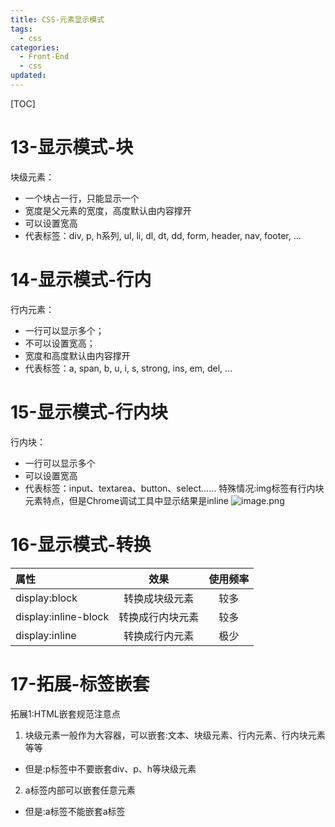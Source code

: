 ```yaml
---
title: CSS-元素显示模式
tags:
  - css
categories:
  - Front-End
  - css
updated:
---
```

[TOC]
# 13-显示模式-块
块级元素：
- 一个块占一行，只能显示一个
- 宽度是父元素的宽度，高度默认由内容撑开
- 可以设置宽高
- 代表标签：div, p, h系列, ul, li, dl, dt, dd, form, header, nav, footer, ...
# 14-显示模式-行内
行内元素：
- 一行可以显示多个；
- 不可以设置宽高；
- 宽度和高度默认由内容撑开
- 代表标签：a, span, b, u, i, s, strong, ins, em, del, ...
# 15-显示模式-行内块
行内块：
- 一行可以显示多个
- 可以设置宽高
- 代表标签：input、textarea、button、select……
特殊情况:img标签有行内块元素特点，但是Chrome调试工具中显示结果是inline
![image.png](https://illyber-images.oss-cn-chengdu.aliyuncs.com/202311161424749.png)
# 16-显示模式-转换

| 属性                 |       效果       | 使用频率 |
|:-------------------- |:----------------:|:--------:|
| display:block        |  转换成块级元素  |   较多   |
| display:inline-block | 转换成行内块元素 |   较多   |
| display:inline       |  转换成行内元素  |   极少   |

# 17-拓展-标签嵌套
拓展1:HTML嵌套规范注意点
1. 块级元素一般作为大容器，可以嵌套:文本、块级元素、行内元素、行内块元素等等
- 但是:p标签中不要嵌套div、p、h等块级元素
2. a标签内部可以嵌套任意元素
- 但是:a标签不能嵌套a标签

